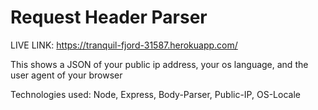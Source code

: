 # Request Header Parser

LIVE LINK: https://tranquil-fjord-31587.herokuapp.com/

This shows a JSON of your public ip address, your os language, and the user agent of your browser

Technologies used: Node, Express, Body-Parser, Public-IP, OS-Locale